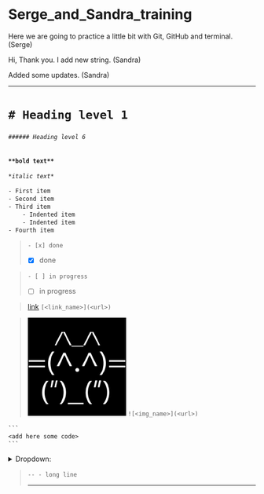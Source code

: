 # Serge_and_Sandra_training

Here we are going to practice a little bit with Git, GitHub and terminal. (Serge)

Hi, Thank you. I add new string. (Sandra)

Added some updates. (Sandra)

-- -

# ```# Heading level 1```
###### ```###### Heading level 6```


**```**bold text**```**

  
*```*italic text*```*


```
- First item
- Second item
- Third item
    - Indented item
    - Indented item
- Fourth item
```

> ```- [x] done```
> - [x] done

> ```- [ ] in progress```
> - [ ] in progress

> [link](https://en.wikipedia.org/wiki/Link) ```[<link_name>](<url>)```
  
> ![<kottans_logo>](https://github.com/Serge044/kottans-frontend/blob/main/task_git-intro/Kottans.png) ```![<img_name>](<url>)```

~~~
```
<add here some code>
```
~~~

<details>
  <summary>Dropdown:</summary>

```
<details>
  <summary>Dropdown:</summary>

  <add some dropdown text here>

</details>
  
```

</details>
  
> ```-- - long line```
> -- -

